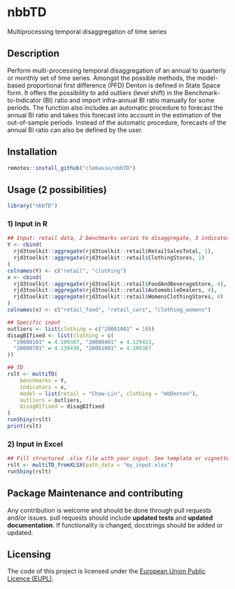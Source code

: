 
<!-- README.md is generated from README.Rmd. Please edit that file -->

# nbbTD

<!-- badges: start -->
<!-- badges: end -->

Multiprocessing temporal disaggregation of time series

## Description

Perform multi-processing temporal disaggregation of an annual to
quarterly or monthly set of time series. Amongst the possible methods,
the model-based proportional first difference (PFD) Denton is defined in
State Space form. It offers the possibility to add outliers (level
shift) in the Benchmark-to-Indicator (BI) ratio and import infra-annual
BI ratio manually for some periods. The function also includes an
automatic procedure to forecast the annual BI ratio and takes this
forecast into account in the estimation of the out-of-sample periods.
Instead of the automatic procedure, forecasts of the annual BI ratio can
also be defined by the user.

## Installation

``` r
remotes::install_github("clemasso/nbbTD")
```

## Usage (2 possibilities)

``` r
library("nbbTD")
```

### 1) Input in R

``` r
## Input: retail data, 2 benchmarks series to disaggregate, 3 indicators in total
Y <- cbind(
  rjd3toolkit::aggregate(rjd3toolkit::retail$RetailSalesTotal, 1),
  rjd3toolkit::aggregate(rjd3toolkit::retail$ClothingStores, 1)
)
colnames(Y) <- c("retail", "clothing")
x <- cbind(
  rjd3toolkit::aggregate(rjd3toolkit::retail$FoodAndBeverageStore, 4),
  rjd3toolkit::aggregate(rjd3toolkit::retail$AutomobileDealers, 4),
  rjd3toolkit::aggregate(rjd3toolkit::retail$WomensClothingStores, 4)
)
colnames(x) <- c("retail_food", "retail_cars", "clothing_womens")

## Specific input
outliers <- list(clothing = c("20081001" = 10))
disagBIfixed <- list(clothing = c(
  "20080101" = 4.109367, "20080401" = 4.129413,
  "20080701" = 4.139436, "20081001" = 4.109367
))

## TD
rslt <- multiTD(
    benchmarks = Y,
    indicators = x,
    model = list(retail = "Chow-Lin", clothing = "mbDenton"),
    outliers = outliers,
    disagBIfixed = disagBIfixed
)
runShiny(rslt)
print(rslt)
```

### 2) Input in Excel

``` r
## Fill structured .xlsx file with your input. See template or vignette (in the vignette map) for the structure of the Excel file
rslt <- multiTD_fromXLSX(path_data = "my_input.xlsx")
runShiny(rslt)
```

## Package Maintenance and contributing

Any contribution is welcome and should be done through pull requests
and/or issues. pull requests should include **updated tests** and
**updated documentation**. If functionality is changed, docstrings
should be added or updated.

## Licensing

The code of this project is licensed under the [European Union Public
Licence (EUPL)](https://joinup.ec.europa.eu/page/eupl-text-11-12).

